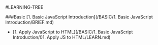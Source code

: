 #LEARNING-TREE

###Basic
[1. Basic JavaScript Introduction](/BASIC/1. Basic JavaScript Introduction/BRIEF.md)
- [1. Apply JavaScript to HTML](/BASIC/1. Basic JavaScript Introduction/01. Apply JS to HTML/LEARN.md)